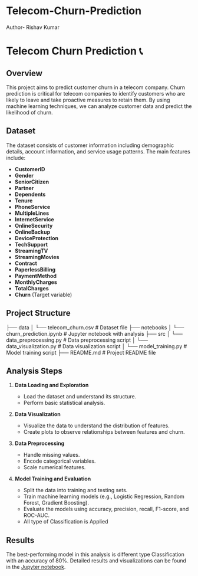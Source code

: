 # Telecom-Churn-Prediction
Author- Rishav Kumar

# Telecom Churn Prediction 📞

## Overview

This project aims to predict customer churn in a telecom company. Churn prediction is critical for telecom companies to identify customers who are likely to leave and take proactive measures to retain them. By using machine learning techniques, we can analyze customer data and predict the likelihood of churn.

## Dataset

The dataset consists of customer information including demographic details, account information, and service usage patterns. The main features include:

- **CustomerID**
- **Gender**
- **SeniorCitizen**
- **Partner**
- **Dependents**
- **Tenure**
- **PhoneService**
- **MultipleLines**
- **InternetService**
- **OnlineSecurity**
- **OnlineBackup**
- **DeviceProtection**
- **TechSupport**
- **StreamingTV**
- **StreamingMovies**
- **Contract**
- **PaperlessBilling**
- **PaymentMethod**
- **MonthlyCharges**
- **TotalCharges**
- **Churn** (Target variable)

## Project Structure

├── data
│   └── telecom_churn.csv        # Dataset file
├── notebooks
│   └── churn_prediction.ipynb   # Jupyter notebook with analysis
├── src
│   └── data_preprocessing.py    # Data preprocessing script
│   └── data_visualization.py    # Data visualization script
│   └── model_training.py        # Model training script
├── README.md                    # Project README file


## Analysis Steps

1. **Data Loading and Exploration**
   - Load the dataset and understand its structure.
   - Perform basic statistical analysis.

2. **Data Visualization**
   - Visualize the data to understand the distribution of features.
   - Create plots to observe relationships between features and churn.

3. **Data Preprocessing**
   - Handle missing values.
   - Encode categorical variables.
   - Scale numerical features.

4. **Model Training and Evaluation**
   - Split the data into training and testing sets.
   - Train machine learning models (e.g., Logistic Regression, Random Forest, Gradient Boosting).
   - Evaluate the models using accuracy, precision, recall, F1-score, and ROC-AUC.
   - All type of Classification is Applied
  
  
## Results

The best-performing model in this analysis is different type Classification with an accuracy of 80%. Detailed results and visualizations can be found in the [Jupyter notebook](notebooks/churn_prediction.ipynb).
